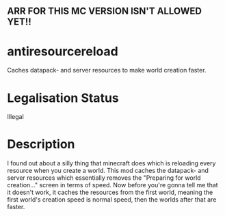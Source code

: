 ## ARR FOR THIS MC VERSION ISN'T ALLOWED YET!!

# antiresourcereload
Caches datapack- and server resources to make world creation faster.

# Legalisation Status
Illegal

# Description
I found out about a silly thing that minecraft does which is reloading every resource when you create a world.
This mod caches the datapack- and server resources which essentially removes the "Preparing for world creation..." screen in terms of speed.
Now before you're gonna tell me that it doesn't work, it caches the resources from the first world, meaning the first world's creation speed is normal speed, then the worlds after that are faster.
